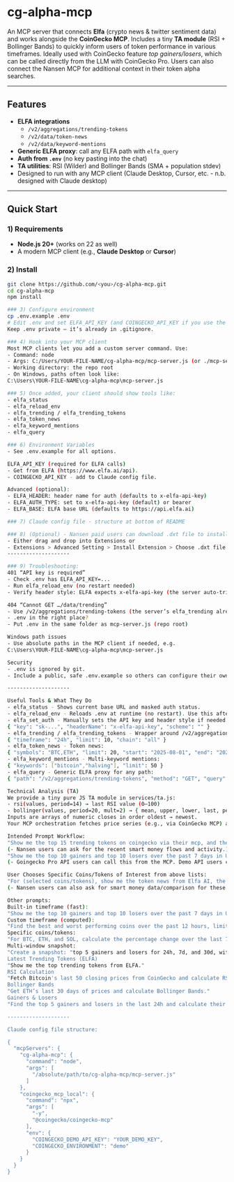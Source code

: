 # cg-alpha-mcp

An MCP server that connects **Elfa** (crypto news & twitter sentiment data) and works alongside the **CoinGecko MCP**.
Includes a tiny **TA module** (RSI + Bollinger Bands) to quickly inform users of token performance in various timeframes.
Ideally used with CoinGecko feature *top gainers/losers*, which can be called directly from the LLM with CoinGecko Pro.
Users can also connect the Nansen MCP for additional context in their token alpha searches.

---

## Features

- **ELFA integrations**
  - `/v2/aggregations/trending-tokens`
  - `/v2/data/token-news`
  - `/v2/data/keyword-mentions`
- **Generic ELFA proxy**: call any ELFA path with `elfa_query`
- **Auth from `.env`** (no key pasting into the chat)
- **TA utilities**: RSI (Wilder) and Bollinger Bands (SMA + population stdev)
- Designed to run with any MCP client (Claude Desktop, Cursor, etc. - n.b. designed with Claude desktop)

--------------------

## Quick Start

### 1) Requirements
- **Node.js 20+** (works on 22 as well)
- A modern MCP client (e.g., **Claude Desktop** or **Cursor**)

### 2) Install
```bash
git clone https://github.com/<you>/cg-alpha-mcp.git
cd cg-alpha-mcp
npm install

### 3) Configure environment
cp .env.example .env
# Edit .env and set ELFA_API_KEY (and COINGECKO_API_KEY if you use the CoinGecko MCP with a key)
Keep .env private — it’s already in .gitignore.

### 4) Hook into your MCP client
Most MCP clients let you add a custom server command. Use:
- Command: node
- Args: C:/Users/YOUR-FILE-NAME/cg-alpha-mcp/mcp-server.js (or ./mcp-server.js on macOS/Linux)
- Working directory: the repo root
- On Windows, paths often look like:
C:\Users\YOUR-FILE-NAME\cg-alpha-mcp\mcp-server.js

### 5) Once added, your client should show tools like:
- elfa_status
- elfa_reload_env
- elfa_trending / elfa_trending_tokens
- elfa_token_news
- elfa_keyword_mentions
- elfa_query

### 6) Environment Variables
- See .env.example for all options.

ELFA_API_KEY (required for ELFA calls)
- Get from ELFA (https://www.elfa.ai/api).
- COINGECKO_API_KEY - add to Claude config file.

Advanced (optional):
- ELFA_HEADER: header name for auth (defaults to x-elfa-api-key)
- ELFA_AUTH_TYPE: set to x-elfa-api-key (default) or bearer
- ELFA_BASE: ELFA base URL (defaults to https://api.elfa.ai)

### 7) Claude config file - structure at bottom of README

### 8) (Optional) - Nansen paid users can download .dxt file to install
- Either drag and drop into Extensions or
- Extensions > Advanced Setting > Install Extension > Choose .dxt file > Enter your API key
--------------------

### 9) Troubleshooting:
401 “API key is required”
- Check .env has ELFA_API_KEY=...
- Run elfa_reload_env (no restart needed)
- Verify header style: ELFA expects x-elfa-api-key (the server auto-tries both)

404 “Cannot GET …/data/trending”
- Use /v2/aggregations/trending-tokens (the server’s elfa_trending already points here)
- .env in the right place?
- Put .env in the same folder as mcp-server.js (repo root)

Windows path issues
- Use absolute paths in the MCP client if needed, e.g.
C:\Users\YOUR-FILE-NAME\cg-alpha-mcp\mcp-server.js

Security
- .env is ignored by git.
- Include a public, safe .env.example so others can configure their own keys.

--------------------

Useful Tools & What They Do
- elfa_status - Shows current base URL and masked auth status.
- elfa_reload_env - Reloads .env at runtime (no restart). Use this after editing the .env.
- elfa_set_auth - Manually sets the API key and header style if needed:
{ "key": "sk-...", "headerName": "x-elfa-api-key", "scheme": "" }
- elfa_trending / elfa_trending_tokens - Wrapper around /v2/aggregations/trending-tokens:
{ "timeframe": "24h", "limit": 10, "chain": "all" }
- elfa_token_news - Token news:
{ "symbols": "BTC,ETH", "limit": 20, "start": "2025-08-01", "end": "2025-08-16" }
- elfa_keyword_mentions - Multi-keyword mentions:
{ "keywords": ["bitcoin","halving"], "limit": 50 }
- elfa_query - Generic ELFA proxy for any path:
{ "path": "/v2/aggregations/trending-tokens", "method": "GET", "query": { "timeframe": "24h", "limit": 10 } }

Technical Analysis (TA)
We provide a tiny pure JS TA module in services/ta.js:
- rsi(values, period=14) → last RSI value (0–100)
- bollinger(values, period=20, mult=2) → { mean, upper, lower, last, percentB, bandwidth }
Inputs are arrays of numeric closes in order oldest → newest.
Your MCP orchestration fetches price series (e.g., via CoinGecko MCP) and then calls TA.

Intended Prompt Workflow:
"Show me the top 15 trending tokens on coingecko via their mcp, and the top 10 trending tokens on Elfa."
(- Nansen users can ask for the recent smart money flows and activity.)
"Show me the top 10 gainers and top 10 losers over the past 7 days in USD (specify timeframe: 24hours, 7days, 30days, specify token range: top 1000 or all tokens)."
(- Goingecko Pro API users can call this from the MCP. Demo API users can ask Claude to determine this manually - *tokens with 24hr volume over 50k.)

User Chooses Specific Coins/Tokens of Interest from above lists:
"For (selected coins/tokens), show me the token news from Elfa AI, the trends in mentions and mentions delta from Elfa, and give me the RSI and Bollinger Bands for each."
(- Nansen users can also ask for smart money data/comparison for these tokens - who is buying (selected coins/tokens)?)

Other prompts:
Built-in timeframe (fast):
"Show me the top 10 gainers and top 10 losers over the past 7 days in USD, and give me the RSI and Bollinger Bands for each."
Custom timeframe (computed):
"Find the best and worst performing coins over the past 12 hours, limited to the top 200 by market cap. Add RSI and Bollinger Bands."
Specific coins/tokens:
"For BTC, ETH, and SOL, calculate the percentage change over the last 72 hours and display RSI(14) and Bollinger Bands(20,2)."
Multi-window snapshot:
"Create a snapshot: "top 5 gainers and losers for 24h, 7d, and 30d, with RSI and Bollinger for each result."
Latest Trending Tokens (ELFA)
"Show me the top trending tokens from ELFA."
RSI Calculation
"Fetch Bitcoin's last 50 closing prices from CoinGecko and calculate RSI."
Bollinger Bands
"Get ETH’s last 30 days of prices and calculate Bollinger Bands."
Gainers & Losers
"Find the top 5 gainers and losers in the last 24h and calculate their RSI."

--------------------

Claude config file structure:

{
  "mcpServers": {
    "cg-alpha-mcp": {
      "command": "node",
      "args": [
        "/absolute/path/to/cg-alpha-mcp/mcp-server.js"
      ]
    },
    "coingecko_mcp_local": {
      "command": "npx",
      "args": [
        "-y",
        "@coingecko/coingecko-mcp"
      ],
      "env": {
        "COINGECKO_DEMO_API_KEY": "YOUR_DEMO_KEY",
        "COINGECKO_ENVIRONMENT": "demo"
      }
    }
  }
}

